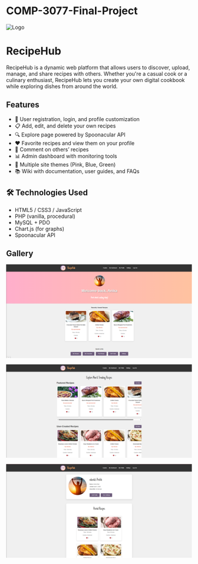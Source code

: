 # COMP-3077-Final-Project

<img src="assets/img/logo.png" alt="Logo" width="150"/>

# RecipeHub

RecipeHub is a dynamic web platform that allows users to discover, upload, manage, and share recipes with others. Whether you're a casual cook or a culinary enthusiast, RecipeHub lets you create your own digital cookbook while exploring dishes from around the world.

## Features

- 👤 User registration, login, and profile customization
- 📋 Add, edit, and delete your own recipes
- 🔍 Explore page powered by Spoonacular API
- ❤️ Favorite recipes and view them on your profile
- 💬 Comment on others’ recipes
- 📊 Admin dashboard with monitoring tools
- 🎨 Multiple site themes (Pink, Blue, Green)
- 📚 Wiki with documentation, user guides, and FAQs

## 🛠 Technologies Used

- HTML5 / CSS3 / JavaScript
- PHP (vanilla, procedural)
- MySQL + PDO
- Chart.js (for graphs)
- Spoonacular API

## Gallery

![Dashboard Screenshot](root/assets/img/dashboardmd.png)

![Explore Screenshot](root/assets/img/exploremd.png)

![Profile Screenshot](root/assets/img/profilemd.png)